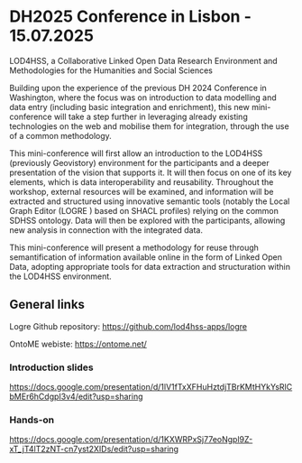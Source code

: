 # DH2025 Conference in Lisbon - 15.07.2025

LOD4HSS, a Collaborative Linked Open Data Research Environment and Methodologies for the Humanities and Social Sciences

Building upon the experience of the previous DH 2024 Conference in Washington, where the focus was on introduction to data modelling and data entry (including basic integration and enrichment), this new mini-conference will take a step further in leveraging already existing technologies on the web and mobilise them for integration, through the use of a common methodology.

This mini-conference will first allow an introduction to the LOD4HSS (previously Geovistory) environment for the participants and a deeper presentation of the vision that supports it. It will then focus on one of its key elements, which is data interoperability and reusability. Throughout the workshop, external resources will be examined, and information will be extracted and structured using innovative semantic tools (notably the Local Graph Editor (LOGRE ) based on SHACL profiles) relying on the common SDHSS ontology. Data will then be explored with the participants, allowing new analysis in connection with the integrated data.

This mini-conference will present a methodology for reuse through semantification of information available online in the form of Linked Open Data, adopting appropriate tools for data extraction and structuration within the LOD4HSS environment.


## General links

Logre Github repository: <https://github.com/lod4hss-apps/logre>

OntoME webiste: <https://ontome.net/>


### Introduction slides

<https://docs.google.com/presentation/d/1lV1fTxXFHuHztdjTBrKMtHYkYsRlCbMEr6hCdgpI3v4/edit?usp=sharing>

### Hands-on

<https://docs.google.com/presentation/d/1KXWRPxSj77eoNgpl9Z-xT_jT4lT2zNT-cn7yst2XIDs/edit?usp=sharing>
